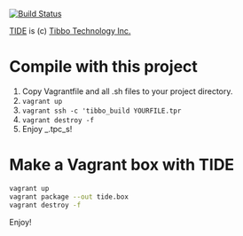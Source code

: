 [![Build Status](https://travis-ci.org/smok-serwis/vagrant-tibbo-build.svg?branch=master)](https://travis-ci.org/smok-serwis/vagrant-tibbo-build)


[TIDE](/redist/tide-tibbo-lite-5.1.3-win32.zip) is (c) [Tibbo Technology Inc.](http://tibbo.com/)


# Compile with this project
1. Copy Vagrantfile and all .sh files to your project directory.
2. `vagrant up`
3. `vagrant ssh -c 'tibbo_build YOURFILE.tpr`
4. `vagrant destroy -f`
5. Enjoy _.tpc_s!

# Make a Vagrant box with TIDE
```bash
vagrant up
vagrant package --out tide.box
vagrant destroy -f
```

Enjoy!
